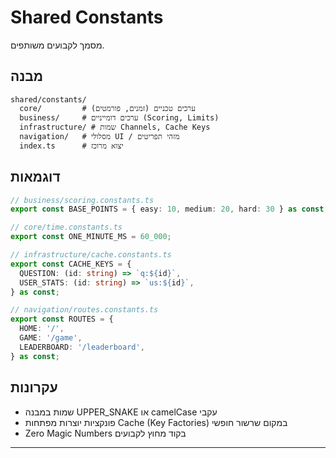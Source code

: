 # Shared Constants

מסמך לקבועים משותפים.

## מבנה
```
shared/constants/
  core/         # ערכים טכניים (זמנים, פורמטים)
  business/     # ערכים דומייניים (Scoring, Limits)
  infrastructure/ # שמות Channels, Cache Keys
  navigation/   # מסלולי UI / מזהי תפריטים
  index.ts      # יצוא מרוכז
```

## דוגמאות
```typescript
// business/scoring.constants.ts
export const BASE_POINTS = { easy: 10, medium: 20, hard: 30 } as const;

// core/time.constants.ts
export const ONE_MINUTE_MS = 60_000;

// infrastructure/cache.constants.ts
export const CACHE_KEYS = {
  QUESTION: (id: string) => `q:${id}`,
  USER_STATS: (id: string) => `us:${id}`,
} as const;

// navigation/routes.constants.ts
export const ROUTES = {
  HOME: '/',
  GAME: '/game',
  LEADERBOARD: '/leaderboard',
} as const;
```

## עקרונות
- שמות במבנה UPPER_SNAKE או camelCase עקבי
- פונקציות יוצרות מפתחות Cache (Key Factories) במקום שרשור חופשי
- Zero Magic Numbers בקוד מחוץ לקבועים

---
 
